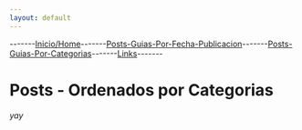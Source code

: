 ```yaml
---
layout: default
---
```

-------[Inicio/Home](./index.html)-------[Posts-Guias-Por-Fecha-Publicacion](./posts.html)-------[Posts-Guias-Por-Categorias](./categorias.html)-------[Links](./links.html)-------
# Posts - Ordenados por Categorias

_yay_

